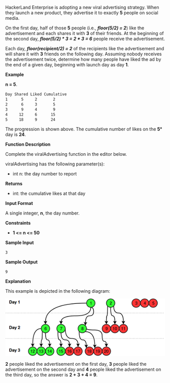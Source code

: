 HackerLand Enterprise is adopting a new viral advertising strategy. When they launch a new product, they advertise it to exactly **5** people on social media.

On the first day, half of those **5** people (i.e., ***floor(5/2) = 2***) like the advertisement and each shares it with **3** of their friends. At the beginning of the second day, ***floor(5/2) * 3 = 2 * 3 = 6*** people receive the advertisement.

Each day, ***floor(recipient/2) = 2*** of the recipients like the advertisement and will share it with **3** friends on the following day. Assuming nobody receives the advertisement twice, determine how many people have liked the ad by the end of a given day, beginning with launch day as day **1**.

**Example**

**n = 5**.

```
Day Shared Liked Cumulative
1      5     2       2
2      6     3       5
3      9     4       9
4     12     6      15
5     18     9      24
```

The progression is shown above. The cumulative number of likes on the **5°** day is **24**.

**Function Description**

Complete the viralAdvertising function in the editor below.

viralAdvertising has the following parameter(s):

- int n: the day number to report

**Returns**

- int: the cumulative likes at that day

**Input Format**

A single integer, **n**, the day number.

**Constraints**

- **1 <= n <= 50**

**Sample Input**

```
3
```

**Sample Output**

```
9
```

**Explanation**

This example is depicted in the following diagram:

![Explanation](./explanation.png)

**2** people liked the advertisement on the first day, **3** people liked the advertisement on the second day and **4** people liked the advertisement on the third day, so the answer is **2 + 3 + 4 = 9**.